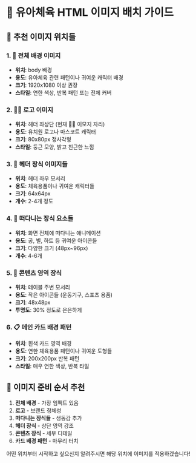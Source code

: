 # 🎨 유아체육 HTML 이미지 배치 가이드

## 📍 추천 이미지 위치들

### 1. 🌈 전체 배경 이미지
- **위치**: body 배경
- **용도**: 유아체육 관련 패턴이나 귀여운 캐릭터 배경
- **크기**: 1920x1080 이상 권장
- **스타일**: 연한 색상, 반복 패턴 또는 전체 커버

### 2. 🏃‍♂️ 로고 이미지  
- **위치**: 헤더 좌상단 (현재 🏃‍♂️ 이모지 자리)
- **용도**: 유치원 로고나 마스코트 캐릭터
- **크기**: 80x80px 정사각형
- **스타일**: 둥근 모양, 밝고 친근한 느낌

### 3. 🎯 헤더 장식 이미지들
- **위치**: 헤더 좌우 모서리
- **용도**: 체육용품이나 귀여운 캐릭터들
- **크기**: 64x64px 
- **개수**: 2-4개 정도

### 4. 🎈 떠다니는 장식 요소들
- **위치**: 화면 전체에 떠다니는 애니메이션
- **용도**: 공, 별, 하트 등 귀여운 아이콘들
- **크기**: 다양한 크기 (48px~96px)
- **개수**: 4-6개

### 5. 🌟 콘텐츠 영역 장식
- **위치**: 테이블 주변 모서리
- **용도**: 작은 아이콘들 (운동기구, 스포츠 용품)
- **크기**: 48x48px
- **투명도**: 30% 정도로 은은하게

### 6. 📋 메인 카드 배경 패턴
- **위치**: 흰색 카드 영역 배경
- **용도**: 연한 체육용품 패턴이나 귀여운 도형들
- **크기**: 200x200px 반복 패턴
- **스타일**: 매우 연한 색상, 반복 타일

## 🎨 이미지 준비 순서 추천

1. **전체 배경** - 가장 임팩트 있음
2. **로고** - 브랜드 정체성
3. **떠다니는 장식들** - 생동감 추가
4. **헤더 장식** - 상단 영역 강조
5. **콘텐츠 장식** - 세부 디테일
6. **카드 배경 패턴** - 마무리 터치

어떤 위치부터 시작하고 싶으신지 알려주시면 해당 위치에 이미지를 적용하겠습니다!